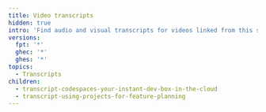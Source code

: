 ```yaml
---
title: Video transcripts
hidden: true
intro: 'Find audio and visual transcripts for videos linked from this site.'
versions:
  fpt: '*'
  ghec: '*'
  ghes: '*'
topics:
  - Transcripts
children:
  - transcript-codespaces-your-instant-dev-box-in-the-cloud
  - transcript-using-projects-for-feature-planning
---
```

